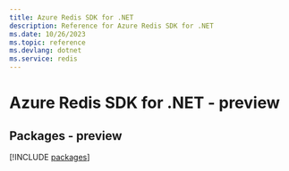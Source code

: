 ```yaml
---
title: Azure Redis SDK for .NET
description: Reference for Azure Redis SDK for .NET
ms.date: 10/26/2023
ms.topic: reference
ms.devlang: dotnet
ms.service: redis
---
```

# Azure Redis SDK for .NET - preview
## Packages - preview
[!INCLUDE [packages](redis-index.md)]